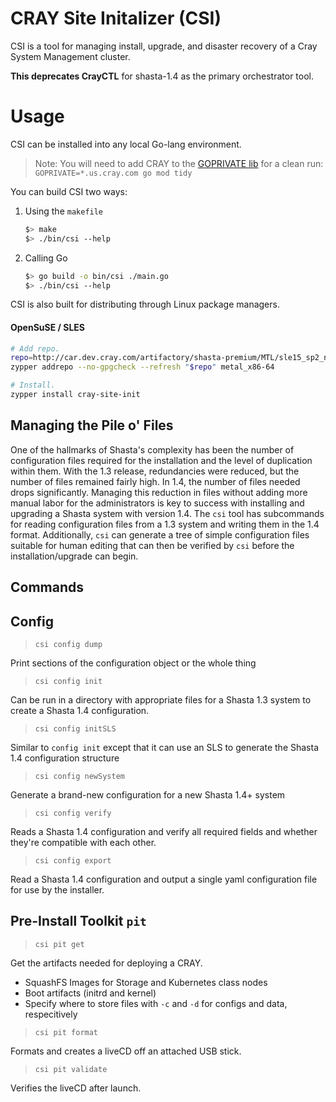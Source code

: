 # CRAY Site Initalizer (CSI)

CSI is a tool for managing install, upgrade, and disaster recovery of a Cray System Management cluster.

**This deprecates CrayCTL** for shasta-1.4 as the primary orchestrator tool.

# Usage

CSI can be installed into any local Go-lang environment.

> Note: You will need to add CRAY to the [GOPRIVATE lib][1] for a clean run: `GOPRIVATE=*.us.cray.com go mod tidy`

You can build CSI two ways:
1. Using the `makefile`
    ```bash
    $> make
    $> ./bin/csi --help
    ```
2. Calling Go
    ```bash
    $> go build -o bin/csi ./main.go
    $> ./bin/csi --help
    ```

CSI is also built for distributing through Linux package managers.

#### OpenSuSE / SLES

```bash
# Add repo.
repo=http://car.dev.cray.com/artifactory/shasta-premium/MTL/sle15_sp2_ncn/x86_64/dev/master/
zypper addrepo --no-gpgcheck --refresh "$repo" metal_x86-64

# Install.
zypper install cray-site-init
``` 

## Managing the Pile o' Files

One of the hallmarks of Shasta's complexity has been the number of configuration files required for the installation and the level of duplication within them.  With the 1.3 release, redundancies were reduced, but the number of files remained fairly high.  In 1.4, the number of files needed drops significantly.  Managing this reduction in files without adding more manual labor for the administrators is key to success with installing and upgrading a Shasta system with version 1.4.  The `csi` tool has subcommands for reading configuration files from a 1.3 system and writing them in the 1.4 format.  Additionally, `csi` can generate a tree of simple configuration files suitable for human editing that can then be verified by `csi` before the installation/upgrade can begin.

## Commands

## Config

> `csi config dump`

Print sections of the configuration object or the whole thing

> `csi config init`

Can be run in a directory with appropriate files for a Shasta 1.3 system to create a Shasta 1.4 configuration.

> `csi config initSLS` 

Similar to `config init` except that it can use an SLS to generate the Shasta 1.4 configuration structure

> `csi config newSystem`

Generate a brand-new configuration for a new Shasta 1.4+ system

> `csi config verify` 

Reads a Shasta 1.4 configuration and verify all required fields and whether they're compatible with each other.

> `csi config export` 

Read a Shasta 1.4 configuration and output a single yaml configuration file for use by the installer.

## Pre-Install Toolkit `pit`

> `csi pit get`

Get the artifacts needed for deploying a CRAY.
- SquashFS Images for Storage and Kubernetes class nodes
- Boot artifacts (initrd and kernel)
- Specify where to store files with `-c` and `-d` for configs and data, respecitively

> `csi pit format`

Formats and creates a liveCD off an attached USB stick.

> `csi pit validate`

Verifies the liveCD after launch.

 

[1]: https://golang.org/cmd/go/#hdr-Module_configuration_for_non_public_modules